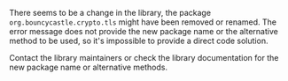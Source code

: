 There seems to be a change in the library, the package `org.bouncycastle.crypto.tls` might have been removed or renamed. The error message does not provide the new package name or the alternative method to be used, so it's impossible to provide a direct code solution. 

Contact the library maintainers or check the library documentation for the new package name or alternative methods.